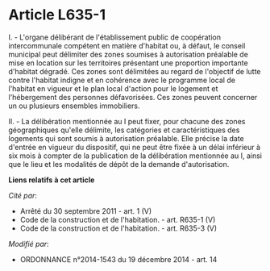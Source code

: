# Article L635-1

I. - L'organe délibérant de l'établissement public de coopération intercommunale compétent en matière d'habitat ou, à défaut,
le conseil municipal peut délimiter des zones soumises à autorisation préalable de mise en location sur les territoires
présentant une proportion importante d'habitat dégradé. Ces zones sont délimitées au regard de l'objectif de lutte contre
l'habitat indigne et en cohérence avec le programme local de l'habitat en vigueur et le plan local d'action pour le logement
et l'hébergement des personnes défavorisées. Ces zones peuvent concerner un ou plusieurs ensembles immobiliers. 

II. - La délibération mentionnée au I peut fixer, pour chacune des zones géographiques qu'elle délimite, les catégories et
caractéristiques des logements qui sont soumis à autorisation préalable. Elle précise la date d'entrée en vigueur du
dispositif, qui ne peut être fixée à un délai inférieur à six mois à compter de la publication de la délibération mentionnée
au I, ainsi que le lieu et les modalités de dépôt de la demande d'autorisation.

**Liens relatifs à cet article**

_Cité par_:

  - Arrêté du 30 septembre 2011 - art. 1 (V)
  - Code de la construction et de l'habitation. - art. R635-1 (V)
  - Code de la construction et de l'habitation. - art. R635-3 (V)

_Modifié par_:

  - ORDONNANCE n°2014-1543 du 19 décembre 2014 - art. 14
